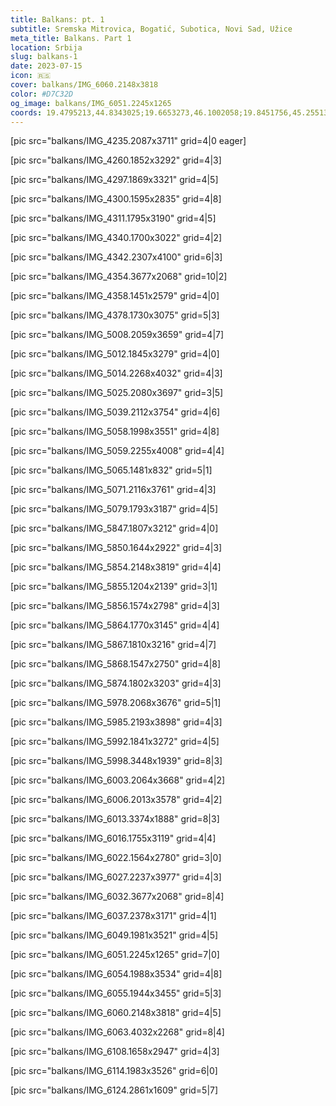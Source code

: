 ```yaml
---
title: Balkans: pt. 1
subtitle: Sremska Mitrovica, Bogatić, Subotica, Novi Sad, Užice
meta_title: Balkans. Part 1
location: Srbija
slug: balkans-1
date: 2023-07-15
icon: 🇷🇸
cover: balkans/IMG_6060.2148x3818
color: #D7C32D
og_image: balkans/IMG_6051.2245x1265
coords: 19.4795213,44.8343025;19.6653273,46.1002058;19.8451756,45.2551338;19.8425328,43.851709
---
```


[pic src="balkans/IMG_4235.2087x3711" grid=4|0 eager]

[pic src="balkans/IMG_4260.1852x3292" grid=4|3]

[pic src="balkans/IMG_4297.1869x3321" grid=4|5]

[pic src="balkans/IMG_4300.1595x2835" grid=4|8]

[pic src="balkans/IMG_4311.1795x3190" grid=4|5]

[pic src="balkans/IMG_4340.1700x3022" grid=4|2]

[pic src="balkans/IMG_4342.2307x4100" grid=6|3]

[pic src="balkans/IMG_4354.3677x2068" grid=10|2]

[pic src="balkans/IMG_4358.1451x2579" grid=4|0]

[pic src="balkans/IMG_4378.1730x3075" grid=5|3]

[pic src="balkans/IMG_5008.2059x3659" grid=4|7]

[pic src="balkans/IMG_5012.1845x3279" grid=4|0]

[pic src="balkans/IMG_5014.2268x4032" grid=4|3]

[pic src="balkans/IMG_5025.2080x3697" grid=3|5]

[pic src="balkans/IMG_5039.2112x3754" grid=4|6]

[pic src="balkans/IMG_5058.1998x3551" grid=4|8]

[pic src="balkans/IMG_5059.2255x4008" grid=4|4]

[pic src="balkans/IMG_5065.1481x832" grid=5|1]

[pic src="balkans/IMG_5071.2116x3761" grid=4|3]

[pic src="balkans/IMG_5079.1793x3187" grid=4|5]

[pic src="balkans/IMG_5847.1807x3212" grid=4|0]

[pic src="balkans/IMG_5850.1644x2922" grid=4|3]

[pic src="balkans/IMG_5854.2148x3819" grid=4|4]

[pic src="balkans/IMG_5855.1204x2139" grid=3|1]

[pic src="balkans/IMG_5856.1574x2798" grid=4|3]

[pic src="balkans/IMG_5864.1770x3145" grid=4|4]

[pic src="balkans/IMG_5867.1810x3216" grid=4|7]

[pic src="balkans/IMG_5868.1547x2750" grid=4|8]

[pic src="balkans/IMG_5874.1802x3203" grid=4|3]

[pic src="balkans/IMG_5978.2068x3676" grid=5|1]

[pic src="balkans/IMG_5985.2193x3898" grid=4|3]

[pic src="balkans/IMG_5992.1841x3272" grid=4|5]

[pic src="balkans/IMG_5998.3448x1939" grid=8|3]

[pic src="balkans/IMG_6003.2064x3668" grid=4|2]

[pic src="balkans/IMG_6006.2013x3578" grid=4|2]

[pic src="balkans/IMG_6013.3374x1888" grid=8|3]

[pic src="balkans/IMG_6016.1755x3119" grid=4|4]

[pic src="balkans/IMG_6022.1564x2780" grid=3|0]

[pic src="balkans/IMG_6027.2237x3977" grid=4|3]

[pic src="balkans/IMG_6032.3677x2068" grid=8|4]

[pic src="balkans/IMG_6037.2378x3171" grid=4|1]

[pic src="balkans/IMG_6049.1981x3521" grid=4|5]

[pic src="balkans/IMG_6051.2245x1265" grid=7|0]

[pic src="balkans/IMG_6054.1988x3534" grid=4|8]

[pic src="balkans/IMG_6055.1944x3455" grid=5|3]

[pic src="balkans/IMG_6060.2148x3818" grid=4|5]

[pic src="balkans/IMG_6063.4032x2268" grid=8|4]

[pic src="balkans/IMG_6108.1658x2947" grid=4|3]

[pic src="balkans/IMG_6114.1983x3526" grid=6|0]

[pic src="balkans/IMG_6124.2861x1609" grid=5|7]
